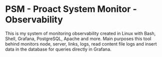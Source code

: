 # PSM - Proact System Monitor - Observability

This is my system of monitoring observability created in Linux with Bash, Shell, Grafana, PostgreSQL, Apache and more. Main purposes this tool behind monitors node, server, links, logs, read content file logs and insert data in the database for queries directly in Grafana.
